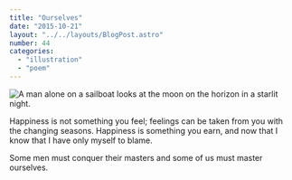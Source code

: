```yaml
---
title: "Ourselves"
date: "2015-10-21"
layout: "../../layouts/BlogPost.astro"
number: 44
categories: 
  - "illustration"
  - "poem"
---
```


![A man alone on a sailboat looks at the moon on the horizon in a starlit night.](/assets/images/Week-43.jpg)

Happiness is not something you feel; feelings can be taken from you with the changing seasons. Happiness is something you earn, and now that I know that I have only myself to blame.

Some men must conquer their masters and some of us must master ourselves.
